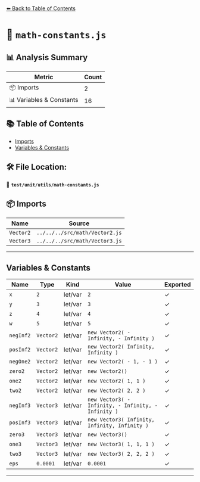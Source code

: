 [⬅️ Back to Table of Contents](../../../index.md)

# 📄 `math-constants.js`

## 📊 Analysis Summary

| Metric | Count |
|--------|-------|
| 📦 Imports | 2 |
| 📊 Variables & Constants | 16 |

## 📚 Table of Contents

- [Imports](#imports)
- [Variables & Constants](#variables-constants)

## 🛠️ File Location:
📂 **`test/unit/utils/math-constants.js`**

## 📦 Imports

| Name | Source |
|------|--------|
| `Vector2` | `../../../src/math/Vector2.js` |
| `Vector3` | `../../../src/math/Vector3.js` |


---

## Variables & Constants

| Name | Type | Kind | Value | Exported |
|------|------|------|-------|----------|
| `x` | `2` | let/var | `2` | ✓ |
| `y` | `3` | let/var | `3` | ✓ |
| `z` | `4` | let/var | `4` | ✓ |
| `w` | `5` | let/var | `5` | ✓ |
| `negInf2` | `Vector2` | let/var | `new Vector2( - Infinity, - Infinity )` | ✓ |
| `posInf2` | `Vector2` | let/var | `new Vector2( Infinity, Infinity )` | ✓ |
| `negOne2` | `Vector2` | let/var | `new Vector2( - 1, - 1 )` | ✓ |
| `zero2` | `Vector2` | let/var | `new Vector2()` | ✓ |
| `one2` | `Vector2` | let/var | `new Vector2( 1, 1 )` | ✓ |
| `two2` | `Vector2` | let/var | `new Vector2( 2, 2 )` | ✓ |
| `negInf3` | `Vector3` | let/var | `new Vector3( - Infinity, - Infinity, - Infinity )` | ✓ |
| `posInf3` | `Vector3` | let/var | `new Vector3( Infinity, Infinity, Infinity )` | ✓ |
| `zero3` | `Vector3` | let/var | `new Vector3()` | ✓ |
| `one3` | `Vector3` | let/var | `new Vector3( 1, 1, 1 )` | ✓ |
| `two3` | `Vector3` | let/var | `new Vector3( 2, 2, 2 )` | ✓ |
| `eps` | `0.0001` | let/var | `0.0001` | ✓ |


---